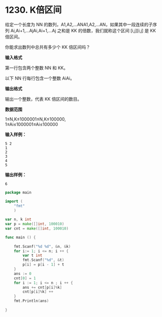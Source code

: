 # 1230. K倍区间



给定一个长度为 NN 的数列，A1,A2,…ANA1,A2,…AN，如果其中一段连续的子序列 Ai,Ai+1,…AjAi,Ai+1,…Aj 之和是 KK 的倍数，我们就称这个区间 \[i,j\]\[i,j\] 是 KK 倍区间。

你能求出数列中总共有多少个 KK 倍区间吗？

**输入格式**

第一行包含两个整数 NN 和 KK。

以下 NN 行每行包含一个整数 AiAi。

**输出格式**

输出一个整数，代表 KK 倍区间的数目。

**数据范围**

1≤N,K≤1000001≤N,K≤100000,  
1≤Ai≤1000001≤Ai≤100000

**输入样例：**

```text
5 2
1
2
3
4
5
```

**输出样例：**

```text
6
```

```go
package main

import (
    "fmt"
    )
    
var n, k int 
var p = make([]int, 100010)
var cnt = make([]int, 100010)

func main () {
    
    fmt.Scanf("%d %d", &n, &k)
    for i:= 1; i <= n; i ++ {
        var t int
        fmt.Scanf("%d", &t)
        p[i] = p[i - 1] + t
    }
    ans := 0
    cnt[0] = 1
    for i := 1; i <= n ; i ++ {
        ans += cnt[p[i]%k]
        cnt[p[i]%k] ++
    }
    fmt.Println(ans)
    
}
```

